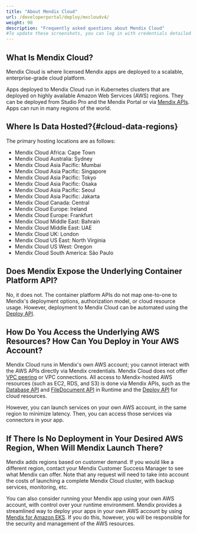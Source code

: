 ```yaml
---
title: "About Mendix Cloud"
url: /developerportal/deploy/mxcloudv4/
weight: 90
description: "Frequently asked questions about Mendix Cloud"
#To update these screenshots, you can log in with credentials detailed in How to Update Screenshots Using Team Apps.
---
```


## What Is Mendix Cloud?

Mendix Cloud is where licensed Mendix apps are deployed to a scalable, enterprise-grade cloud platform.

Apps deployed to Mendix Cloud run in Kubernetes clusters that are deployed on highly available Amazon Web Services (AWS) regions. They can be deployed from Studio Pro and the Mendix Portal or via [Mendix APIs](/apidocs-mxsdk/apidocs/deploy-api/). Apps can run in many regions of the world.

## Where Is Data Hosted?{#cloud-data-regions}

The primary hosting locations are as follows:

* Mendix Cloud Africa: Cape Town
* Mendix Cloud Australia: Sydney
* Mendix Cloud Asia Pacific: Mumbai
* Mendix Cloud Asia Pacific: Singapore
* Mendix Cloud Asia Pacific: Tokyo
* Mendix Cloud Asia Pacific: Osaka
* Mendix Cloud Asia Pacific: Seoul
* Mendix Cloud Asia Pacific: Jakarta
* Mendix Cloud Canada: Central
* Mendix Cloud Europe: Ireland
* Mendix Cloud Europe: Frankfurt
* Mendix Cloud Middle East: Bahrain
* Mendix Cloud Middle East: UAE
* Mendix Cloud UK: London
* Mendix Cloud US East: North Virginia
* Mendix Cloud US West: Oregon
* Mendix Cloud South America: São Paulo

## Does Mendix Expose the Underlying Container Platform API?

No, it does not. The container platform APIs do not map one-to-one to Mendix's deployment options, authorization model, or cloud resource usage. However, deployment to Mendix Cloud can be automated using the [Deploy API](/apidocs-mxsdk/apidocs/deploy-api/).

## How Do You Access the Underlying AWS Resources? How Can You Deploy in Your AWS Account?

Mendix Cloud runs in Mendix's own AWS account; you cannot interact with the AWS APIs directly via Mendix credentials. Mendix Cloud does not offer [VPC peering](https://docs.aws.amazon.com/AmazonVPC/latest/PeeringGuide/Welcome.html) or VPC connections. All access to Mendix-hosted AWS resources (such as EC2, RDS, and S3) is done via Mendix APIs, such as the [Database API](https://apidocs.rnd.mendix.com/10/runtime/com/mendix/core/Core.html#createXPathQuery(java.lang.String)) and [FileDocument API](https://apidocs.rnd.mendix.com/10/runtime/com/mendix/core/Core.html#storeFileDocumentContent(com.mendix.systemwideinterfaces.core.IContext,com.mendix.systemwideinterfaces.core.IMendixObject,java.io.InputStream)) in Runtime and the [Deploy API](/apidocs-mxsdk/apidocs/deploy-api/) for cloud resources.

However, you can launch services on your own AWS account, in the same region to minimize latency. Then, you can access those services via connectors in your app.

## If There Is No Deployment in Your Desired AWS Region, When Will Mendix Launch There?

Mendix adds regions based on customer demand. If you would like a different region, contact your Mendix Customer Success Manager to see what Mendix can offer. Note that any request will need to take into account the costs of launching a complete Mendix Cloud cluster, with backup services, monitoring, etc. 

You can also consider running your Mendix app using your own AWS account, with control over your runtime environment. Mendix provides a streamlined way to deploy your apps in your own AWS account by using [Mendix for Amazon EKS](https://aws.amazon.com/solutions/partners/terraform-modules/mendix-eks/). If you do this, however, you will be responsible for the security and management of the AWS resources.
